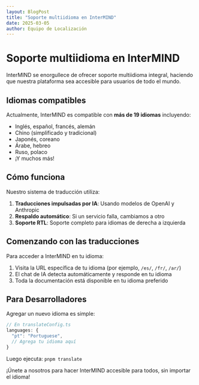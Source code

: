 ```yaml
---
layout: BlogPost
title: "Soporte multiidioma en InterMIND"
date: 2025-03-05
author: Equipo de Localización
---
```


# Soporte multiidioma en InterMIND

InterMIND se enorgullece de ofrecer soporte multiidioma integral, haciendo que nuestra plataforma sea accesible para usuarios de todo el mundo.

## Idiomas compatibles

Actualmente, InterMIND es compatible con **más de 19 idiomas** incluyendo:

- Inglés, español, francés, alemán
- Chino (simplificado y tradicional)
- Japonés, coreano
- Árabe, hebreo
- Ruso, polaco
- ¡Y muchos más!

## Cómo funciona

Nuestro sistema de traducción utiliza:

1. **Traducciones impulsadas por IA**: Usando modelos de OpenAI y Anthropic
2. **Respaldo automático**: Si un servicio falla, cambiamos a otro
3. **Soporte RTL**: Soporte completo para idiomas de derecha a izquierda

## Comenzando con las traducciones

Para acceder a InterMIND en tu idioma:

1. Visita la URL específica de tu idioma (por ejemplo, `/es/`, `/fr/`, `/ar/`)
2. El chat de IA detecta automáticamente y responde en tu idioma
3. Toda la documentación está disponible en tu idioma preferido

## Para Desarrolladores

Agregar un nuevo idioma es simple:

```javascript
// En translateConfig.ts
languages: {
  "pt": "Portuguese",
  // Agrega tu idioma aquí
}
```

Luego ejecuta: `pnpm translate`

¡Únete a nosotros para hacer InterMIND accesible para todos, sin importar el idioma!